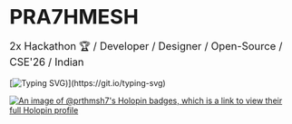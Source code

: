 <h1 style="font-size: 36px; margin-bottom: 10px;">PRA7HMESH</h1>
<p style="font-size: 18px;"> 2x Hackathon 🏆 / Developer / Designer / Open-Source / CSE'26 / Indian</p>
</header>

[![Typing SVG](https://readme-typing-svg.demolab.com?font=Fira+Code&weight=500&size=28&duration=2000&pause=500&color=289DF4&vCenter=true&random=false&width=750&lines=Hey!+I'm+Prathmesh+%F0%9F%91%8B;I'm+a+Computer+Science+Undergrad.;+I+like+to+design+and+develop+projects.;Ohh+wait!+I+forgot+to+tell+you+something!;I+use+Arch+btw+'))](https://git.io/typing-svg)

[![An image of @prthmsh7's Holopin badges, which is a link to view their full Holopin profile](https://holopin.me/prthmsh7)](https://holopin.io/@prthmsh7)

  <!--

### ⚡ Commit Stats
<p align="center">
  <picture>
    
    <source
      media="(prefers-color-scheme: dark)"
      srcset="https://raw.githubusercontent.com/Prthmsh7/prthmsh7/output/github-snake-dark.svg"
    />
    
    <source
      media="(prefers-color-scheme: light)"
      srcset="https://raw.githubusercontent.com/Prthmsh7/prthmsh7/output/github-snake.svg"
    />
    
    <img
      alt="GitHub Commit Snake"
      src="https://raw.githubusercontent.com/Prthmsh7/prthmsh7/output/github-snake.svg"
    />
  </picture>
</p>


<a href="https://git.io/streak-stats"><img src="https://streak-stats.demolab.com?user=prthmsh7&theme=dark&border_radius=25&date_format=M%20j%5B%2C%20Y%5D&card_width=500" alt="GitHub Streak" /></a>

<div align="center" style="max-width:800px; margin:auto;">

<div align="center" style="max-width:800px; margin:auto;">


<div align="center" style="max-width:800px; width:100%; margin:auto; padding:16px;">
  <h2 style="font-size:24px; margin-bottom:12px;">💼 Skills & 🔗 Connect</h2>

  <div style="display:flex; flex-wrap:wrap; justify-content:space-between; gap:24px;">
    
    <div style="flex:1 1 45%; min-width:280px; background:#f5f5f5; border-radius:8px; padding:16px;">
      <h3 style="font-size:20px; margin-bottom:8px;">🛠️ My Skills</h3>
      <div style="line-height:1.6; font-size:14px;">
        <strong>Programming Languages</strong><br>
        <a href="https://skillicons.dev" target="_blank">
          <img src="https://skillicons.dev/icons?i=c,cpp,py,js,d,ts&perline=6" alt="ProgLangs">
        </a><br><br>
        <strong>Frontend & Frameworks</strong><br>
        <a href="https://skillicons.dev" target="_blank">
          <img src="https://skillicons.dev/icons?i=html,css,js,react,figma&perline=5" alt="Frontend">
        </a><br><br>
        <strong>Backend & Databases</strong><br>
        <a href="https://skillicons.dev" target="_blank">
          <img src="https://skillicons.dev/icons?i=nodejs,sql,mysql,mongodb&perline=4" alt="Backend">
        </a><br><br>
        <strong>DevOps & CI/CD</strong><br>
        <a href="https://skillicons.dev" target="_blank">
          <img src="https://skillicons.dev/icons?i=docker,kubernetes,jenkins,githubactions,curl&perline=6" alt="DevOps">
        </a><br><br>
        <strong>Tools & Editors</strong><br>
        <a href="https://skillicons.dev" target="_blank">
          <img src="https://skillicons.dev/icons?i=git,github,vscode,neovim&perline=4" alt="Tools">
        </a>
      </div>
    </div>
    
    <div style="flex:1 1 45%; min-width:280px; background:#f5f5f5; border-radius:8px; padding:16px;">
      <h3 style="font-size:20px; margin-bottom:8px;">🔗 Connect</h3>
      <div style="display:flex; flex-wrap:wrap; gap:8px; font-size:0;">
        <a href="https://www.linkedin.com/in/your-linkedin-username" target="_blank">
          <img src="https://img.shields.io/badge/LinkedIn-0A66C2?style=for-the-badge&logo=linkedin&logoColor=white" alt="LinkedIn">
        </a>
        <a href="https://twitter.com/your-twitter-handle" target="_blank">
          <img src="https://img.shields.io/badge/Twitter-1DA1F2?style=for-the-badge&logo=twitter&logoColor=white" alt="Twitter">
        </a>
        <a href="https://www.instagram.com/your-instagram-username" target="_blank">
          <img src="https://img.shields.io/badge/Instagram-E4405F?style=for-the-badge&logo=instagram&logoColor=white" alt="Instagram">
        </a>
        <a href="https://leetcode.com/your-leetcode-username" target="_blank">
          <img src="https://img.shields.io/badge/LeetCode-FFA116?style=for-the-badge&logo=leetcode&logoColor=white" alt="LeetCode">
        </a>
        <a href="https://www.geeksforgeeks.org/user/prthmsh7/contributions/" target="_blank">
          <img src="https://img.shields.io/badge/GeeksforGeeks-2ECC71?style=for-the-badge&logo=geeksforgeeks&logoColor=white" alt="GeeksforGeeks">
        </a>
        <a href="mailto:prathmeshshukla2106@gmail.com">
          <img src="https://img.shields.io/badge/Email-D14836?style=for-the-badge&logo=gmail&logoColor=white" alt="Email">
        </a>
        <a href="https://komarev.com/ghpvc/?username=prthmsh7&style=for-the-badge" target="_blank">
          <img src="https://komarev.com/ghpvc/?username=prthmsh7&style=for-the-badge" alt="Profile views">
        </a>
      </div>
    </div>

  </div>
</div>
-->
